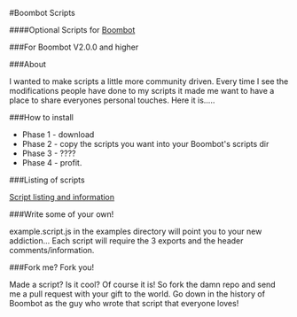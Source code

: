 #Boombot Scripts

####Optional Scripts for [Boombot](https://github.com/TerrordactylDesigns/boombot)

###For Boombot V2.0.0 and higher

###About

I wanted to make scripts a little more community driven. Every time I
see the modifications people have done to my scripts it made me want to
have a place to share everyones personal touches. Here it is.....

###How to install

* Phase 1 - download
* Phase 2 - copy the scripts you want into your Boombot's scripts dir
* Phase 3 - ????
* Phase 4 - profit.

###Listing of scripts

[Script listing and information](https://github.com/TerrordactylDesigns/Boombot-Scripts/wiki/Script-List)

###Write some of your own!

example.script.js in the examples directory will point you to your new
addiction... Each script will require the 3 exports and the header
comments/information.

###Fork me? Fork you!

Made a script? Is it cool? Of course it is! So fork the damn repo and
send me a pull request with your gift to the world. Go down in the
history of Boombot as the guy who wrote that script that everyone loves!